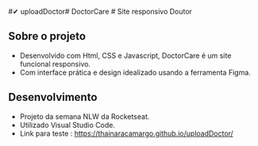 #✔ uploadDoctor# DoctorCare #
Site responsivo Doutor

##  Sobre o projeto ##
- Desenvolvido com Html, CSS e Javascript, DoctorCare é um site funcional responsivo.
- Com interface prática e design idealizado usando a ferramenta Figma.

## Desenvolvimento ##
- Projeto da semana NLW da Rocketseat.
- Utilizado Visual Studio Code.
- Link para teste :  https://thainaracamargo.github.io/uploadDoctor/
